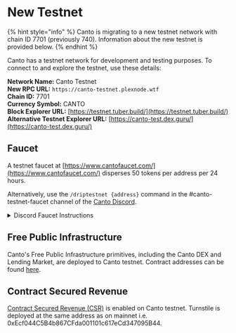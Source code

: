 # New Testnet

{% hint style="info" %}
Canto is migrating to a new testnet network with chain ID 7701 (previously 740). Information about the new testnet is provided below.
{% endhint %}

Canto has a testnet network for development and testing purposes. To connect to and explore the testnet, use these details:

**Network Name:** Canto Testnet\
**New RPC URL:** `https://canto-testnet.plexnode.wtf`\
**Chain ID:** 7701\
**Currency Symbol:** CANTO\
**Block Explorer URL:** [https://testnet.tuber.build/](https://testnet.tuber.build/)
**Alternative Testnet Explorer URL:** [https://canto-test.dex.guru/](https://canto-test.dex.guru/)

## Faucet

A testnet faucet at [https://www.cantofaucet.com/](https://www.cantofaucet.com/) disperses 50 tokens per address per 24 hours.

Alternatively, use the `/driptestnet {address}` command in the #canto-testnet-faucet channel of the [Canto Discord](https://discord.gg/canto).

<details>

<summary>Discord Faucet Instructions</summary>

To use the faucet, locate the `#canto-testnet-faucet` channel in the Canto Discord. In this channel, begin typing `/driptestnet` into the chat bar. When you see the command appear above the chat bar, hit enter and paste in your wallet address. Finally, hit enter once more to send the command.

</details>

## Free Public Infrastructure

Canto's Free Public Infrastructure primitives, including the Canto DEX and Lending Market, are deployed to Canto testnet. Contract addresses can be found [here](https://docs.canto.io/evm-development/contract-addresses#testnet-7701).

## Contract Secured Revenue

[Contract Secured Revenue (CSR)](contract-secured-revenue.md) is enabled on Canto testnet. Turnstile is deployed at the same address as on mainnet i.e. 0xEcf044C5B4b867CFda001101c617eCd347095B44.
